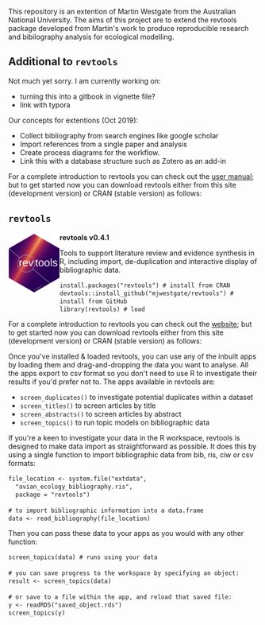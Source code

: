 This repository is an extention of Martin Westgate from the Australian National University. The aims of this project are to extend the revtools package developed from Martin's work to produce reproducible research and bibilography analysis for ecological modelling. 

## Additional to `revtools`

Not much yet sorry. I am currently working on:

- turning this into a gitbook in vignette file?
- link with typora

Our concepts for extentions (Oct 2019):

- Collect bibliography from search engines like google scholar
- Import references from a single paper and analysis
- Create process diagrams for the workflow.
- Link this with a database structure such as Zotero as an add-in

For a complete introduction to revtools you can check out the [user manual](https://revtools.net/user_manual/1_introduction.html); but to get started now you can download revtools either from this site (development version) or CRAN (stable version) as follows:

## `revtools`

<img align="left" height="120" src="https://github.com/mjwestgate/revtools_website/blob/master/assets/img/revtools_hex.png"><b>revtools v0.4.1</b>

Tools to support literature review and evidence synthesis in R, including import, de-duplication and interactive display of bibliographic data.

```{r}
install.packages("revtools") # install from CRAN
devtools::install_github("mjwestgate/revtools") # install from GitHub
library(revtools) # load
```

For a complete introduction to revtools you can check out the [website](https://revtools.net/); but to get started now you can download revtools either from this site (development version) or CRAN (stable version) as follows:

Once you've installed & loaded revtools, you can use any of the inbuilt apps by loading them and drag-and-dropping the data you want to analyse. All the apps export to csv format so you don't need to use R to investigate their results if you'd prefer not to. The apps available in revtools are:

- <code>screen_duplicates()</code> to investigate potential duplicates within a dataset
- <code>screen_titles()</code> to screen articles by title
- <code>screen_abstracts()</code> to screen articles by abstract
- <code>screen_topics()</code> to run topic models on bibliographic data

If you're a keen to investigate your data in the R workspace, revtools is designed to make data import as straightforward as possible. It does this by using a single function to import bibliographic data from bib, ris, ciw or csv formats:

```{r}
file_location <- system.file("extdata",
  "avian_ecology_bibliography.ris",
  package = "revtools")

# to import bibliographic information into a data.frame
data <- read_bibliography(file_location)
```

Then you can pass these data to your apps as you would with any other function:

```{r}
screen_topics(data) # runs using your data

# you can save progress to the workspace by specifying an object:
result <- screen_topics(data)

# or save to a file within the app, and reload that saved file:
y <- readRDS("saved_object.rds")
screen_topics(y)
```
